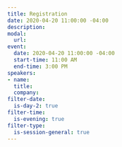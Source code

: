 ```yaml
---
title: Registration
date: 2020-04-20 11:00:00 -04:00
description: 
modal:
  url: 
event:
  date: 2020-04-20 11:00:00 -04:00
  start-time: 11:00 AM
  end-time: 3:00 PM
speakers:
- name: 
  title: 
  company: 
filter-date:
  is-day-2: true
filter-time:
  is-evening: true
filter-type:
  is-session-general: true
---
```


